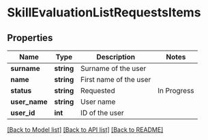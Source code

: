 # SkillEvaluationListRequestsItems

## Properties
Name | Type | Description | Notes
------------ | ------------- | ------------- | -------------
**surname** | **string** | Surname of the user | 
**name** | **string** | First name of the user | 
**status** | **string** | Requested|In Progress|Completed|none | 
**user_name** | **string** | User name | 
**user_id** | **int** | ID of the user | 

[[Back to Model list]](../README.md#documentation-for-models) [[Back to API list]](../README.md#documentation-for-api-endpoints) [[Back to README]](../README.md)


